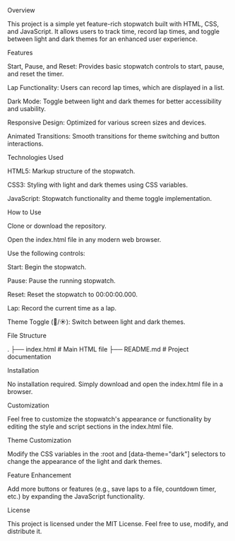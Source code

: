 Overview

This project is a simple yet feature-rich stopwatch built with HTML, CSS, and JavaScript. It allows users to track time, record lap times, and toggle between light and dark themes for an enhanced user experience.

Features

Start, Pause, and Reset: Provides basic stopwatch controls to start, pause, and reset the timer.

Lap Functionality: Users can record lap times, which are displayed in a list.

Dark Mode: Toggle between light and dark themes for better accessibility and usability.

Responsive Design: Optimized for various screen sizes and devices.

Animated Transitions: Smooth transitions for theme switching and button interactions.

Technologies Used

HTML5: Markup structure of the stopwatch.

CSS3: Styling with light and dark themes using CSS variables.

JavaScript: Stopwatch functionality and theme toggle implementation.

How to Use

Clone or download the repository.

Open the index.html file in any modern web browser.

Use the following controls:

Start: Begin the stopwatch.

Pause: Pause the running stopwatch.

Reset: Reset the stopwatch to 00:00:00.000.

Lap: Record the current time as a lap.

Theme Toggle (🌙/☀️): Switch between light and dark themes.

File Structure

.
├── index.html       # Main HTML file
├── README.md        # Project documentation

Installation

No installation required. Simply download and open the index.html file in a browser.

Customization

Feel free to customize the stopwatch's appearance or functionality by editing the style and script sections in the index.html file.

Theme Customization

Modify the CSS variables in the :root and [data-theme="dark"] selectors to change the appearance of the light and dark themes.

Feature Enhancement

Add more buttons or features (e.g., save laps to a file, countdown timer, etc.) by expanding the JavaScript functionality.

License

This project is licensed under the MIT License. Feel free to use, modify, and distribute it.
